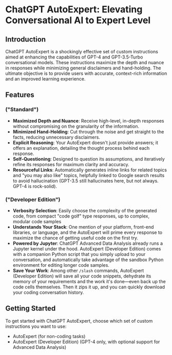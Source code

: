 # ChatGPT AutoExpert: Elevating Conversational AI to Expert Level

## Introduction
ChatGPT AutoExpert is a shockingly effective set of custom instructions aimed at enhancing the capabilities of GPT-4 and GPT-3.5-Turbo conversational models. These instructions maximize the depth and nuance in responses while minimizing general disclaimers and hand-holding. The ultimate objective is to provide users with accurate, context-rich information and an improved learning experience.

## Features

### ("Standard")
- **Maximized Depth and Nuance**: Receive high-level, in-depth responses without compromising on the granularity of the information.
- **Minimized Hand-Holding**: Cut through the noise and get straight to the facts, reducing unnecessary disclaimers.
- **Explicit Reasoning**: Your AutoExpert doesn't just provide answers; it offers an explanation, detailing the thought process behind each response.
- **Self-Questioning**: Designed to question its assumptions, and iteratively refine its responses for maximum clarity and accuracy.
- **Resourceful Links**: Automatically generates inline links for related topics and "you may also like" topics, helpfully linked to Google search results to avoid hallucination (GPT-3.5 still hallucinates here, but not always. GPT-4 is rock-solid).

### ("Developer Edition")
- **Verbosity Selection**: Easily choose the complexity of the generated code, from compact "code golf" type responses, up to complex, modular code samples
- **Understands Your Stack**: One mention of your platform, front-end libraries, or language, and the AutoExpert will prime every response to maximize the chance of getting useful code on the first try.
- **Powered by Jupyter**: ChatGPT Advanced Data Analysis already runs a Jupyter kernel under the hood. AutoExpert (Developer Edition) comes with a companion Python script that you simply upload to your conversation, and automatically take advantage of the sandbox Python environment for editing longer code samples.
- **Save Your Work**: Among other `/slash` commands, AutoExpert (Developer Edition) will save all your code snippets, dehydrate its memory of your requirements and the work it's done—even back up the code cells themselves. Then it zips it up, and you can quickly download your coding conversation history.

## Getting Started
To get started with ChatGPT AutoExpert, choose which set of custom instructions you want to use:

* AutoExpert (for non-coding tasks)
* AutoExpert (Developer Edition) (GPT-4 only, with optional support for Advanced Data Analysis)